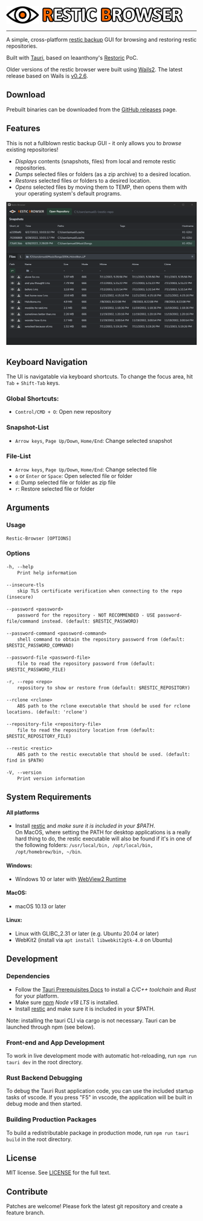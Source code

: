<img src="./src/assets/images/eye.png" alt="drawing" height="48px"/> <img src="./src/assets/images/logo.png" alt="drawing" height="48px"/> 

---

A simple, cross-platform [restic backup](https://github.com/restic/restic) GUI for browsing and restoring restic repositories. 

Built with [Tauri](https://tauri.app), based on leaanthony's [Restoric](https://github.com/leaanthony/restoric) PoC. 

Older versions of the restic browser were built using [Wails2](https://wails.io). The latest release based on Wails is [v0.2.6](https://github.com/emuell/restic-browser/releases/tag/v0.2.6). 

## Download

Prebuilt binaries can be downloaded from the [GitHub releases](https://github.com/emuell/restic-browser/releases) page.


## Features

This is not a fullblown restic backup GUI - it only allows you to *browse* existing repositories!

* *Displays* contents (snapshots, files) from local and remote restic repositories.
* *Dumps* selected files or folders (as a zip archive) to a desired location.
* *Restores* selected files or folders to a desired location.
* *Opens* selected files by moving them to TEMP, then opens them with your operating system's default programs.

![Screenshot](./screenshot.png "Restic Browser")


## Keyboard Navigation

The UI is navigatable via keyboard shortcuts. To change the focus area, hit `Tab` + `Shift-Tab` keys.

### Global Shortcuts: 

- `Control/CMD + O`: Open new repository

### Snapshot-List
- `Arrow keys`, `Page Up/Down`, `Home/End`: Change selected snapshot

### File-List
- `Arrow keys`, `Page Up/Down`, `Home/End`: Change selected file
- `o` or `Enter` or `Space`: Open selected file or folder
- `d`: Dump selected file or folder as zip file
- `r`: Restore selected file or folder


## Arguments

### Usage
```
Restic-Browser [OPTIONS]
```

### Options
```
-h, --help
    Print help information

--insecure-tls
    skip TLS certificate verification when connecting to the repo (insecure)

--password <password>
    password for the repository - NOT RECOMMENDED - USE password-file/command instead. (default: $RESTIC_PASSWORD)

--password-command <password-command>
    shell command to obtain the repository password from (default: $RESTIC_PASSWORD_COMMAND)
  
--password-file <password-file>
    file to read the repository password from (default: $RESTIC_PASSWORD_FILE)

-r, --repo <repo>
    repository to show or restore from (default: $RESTIC_REPOSITORY)

--rclone <rclone>
    ABS path to the rclone executable that should be used for rclone locations. (default: 'rclone')

--repository-file <repository-file>
    file to read the repository location from (default: $RESTIC_REPOSITORY_FILE)

--restic <restic>
    ABS path to the restic executable that should be used. (default: find in $PATH)

-V, --version
    Print version information
```

## System Requirements

#### All platforms
- Install [restic](https://github.com/restic/restic/releases/) and *make sure it is included in your $PATH*.<br />
  On MacOS, where setting the PATH for desktop applications is a really hard thing to do, the restic executable will also be found if it's in one of the following folders: `/usr/local/bin, /opt/local/bin, /opt/homebrew/bin, ~/bin`.

#### Windows:
- Windows 10 or later with [WebView2 Runtime](https://developer.microsoft.com/microsoft-edge/webview2/#download-section)
#### MacOS:
- macOS 10.13 or later
#### Linux:
- Linux with GLIBC_2.31 or later (e.g. Ubuntu 20.04 or later)
- WebKit2 (install via `apt install libwebkit2gtk-4.0` on Ubuntu)


## Development

### Dependencies

* Follow the [Tauri Prerequisites Docs](https://tauri.app/v1/guides/getting-started/prerequisites/) to install a *C/C++ toolchain* and *Rust* for your platform.
* Make sure [npm](https://nodejs.org/en/download) *Node v18 LTS* is installed.
* Install [restic](https://github.com/restic/restic/releases/) and make sure it is included in your $PATH. 
  
Note: installing the tauri CLI via cargo is not necessary. Tauri can be launched through npm (see below). 

### Front-end and App Development

To work in live development mode with automatic hot-reloading, run `npm run tauri dev` in the root directory. 

### Rust Backend Debugging

To debug the Tauri Rust application code, you can use the included startup tasks of vscode. If you press "F5" in vscode, the application will be built in debug mode and then started.   

### Building Production Packages

To build a redistributable package in production mode, run `npm run tauri build` in the root directory.


## License

MIT license. See [LICENSE](./LICENSE) for the full text.


## Contribute

Patches are welcome! Please fork the latest git repository and create a feature branch. 
